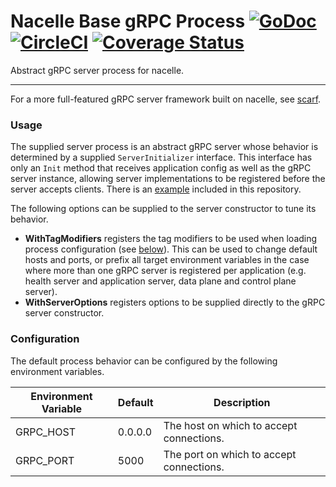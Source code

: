# Nacelle Base gRPC Process [![GoDoc](https://godoc.org/github.com/go-nacelle/grpcbase?status.svg)](https://godoc.org/github.com/go-nacelle/grpcbase) [![CircleCI](https://circleci.com/gh/go-nacelle/grpcbase.svg?style=svg)](https://circleci.com/gh/go-nacelle/grpcbase) [![Coverage Status](https://coveralls.io/repos/github/go-nacelle/grpcbase/badge.svg?branch=master)](https://coveralls.io/github/go-nacelle/grpcbase?branch=master)

Abstract gRPC server process for nacelle.

---

For a more full-featured gRPC server framework built on nacelle, see [scarf](https://github.com/go-nacelle/scarf).

### Usage

The supplied server process is an abstract gRPC server whose behavior is determined by a supplied `ServerInitializer` interface. This interface has only an `Init` method that receives application config as well as the gRPC server instance, allowing server implementations to be registered before the server accepts clients. There is an [example](./example) included in this repository.

The following options can be supplied to the server constructor to tune its behavior.

- **WithTagModifiers** registers the tag modifiers to be used when loading process configuration (see [below](#Configuration)). This can be used to change default hosts and ports, or prefix all target environment variables in the case where more than one gRPC server is registered per application (e.g. health server and application server, data plane and control plane server).
- **WithServerOptions** registers options to be supplied directly to the gRPC server constructor.

### Configuration

The default process behavior can be configured by the following environment variables.

| Environment Variable | Default | Description |
| -------------------- | ------- | ----------- |
| GRPC_HOST            | 0.0.0.0 | The host on which to accept connections. |
| GRPC_PORT            | 5000    | The port on which to accept connections. |
